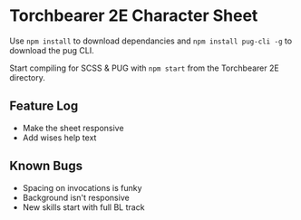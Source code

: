 Torchbearer 2E Character Sheet
=======================

Use `npm install` to download dependancies and `npm install pug-cli -g` to download the pug CLI.

Start compiling for SCSS & PUG with `npm start` from the Torchbearer 2E directory.

## Feature Log

- Make the sheet responsive
- Add wises help text

## Known Bugs

- Spacing on invocations is funky
- Background isn't responsive
- New skills start with full BL track
